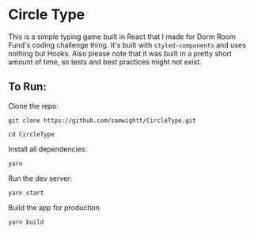 # Circle Type

This is a simple typing game built in React that I made for Dorm Room Fund's coding challenge thing.
It's built with `styled-components` and uses nothing but Hooks. Also please note that it was built in a pretty short amount of time,
so tests and best practices might not exist.

## To Run:

Clone the repo:

`git clone https://github.com/samwightt/CircleType.git`

`cd CircleType`

Install all dependencies:

`yarn`

Run the dev server:

`yarn start`

Build the app for production

`yarn build`